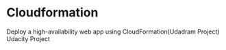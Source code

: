 # Cloudformation
Deploy a high-availability web app using CloudFormation(Udadram Project) Udacity Project
